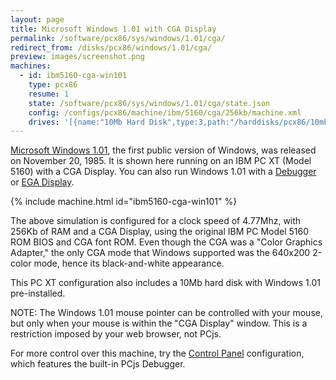 ```yaml
---
layout: page
title: Microsoft Windows 1.01 with CGA Display
permalink: /software/pcx86/sys/windows/1.01/cga/
redirect_from: /disks/pcx86/windows/1.01/cga/
preview: images/screenshot.png
machines:
  - id: ibm5160-cga-win101
    type: pcx86
    resume: 1
    state: /software/pcx86/sys/windows/1.01/cga/state.json
    config: /configs/pcx86/machine/ibm/5160/cga/256kb/machine.xml
    drives: '[{name:"10Mb Hard Disk",type:3,path:"/harddisks/pcx86/10mb/PCDOS200-WIN101-CGA.json"}]'
---
```


[Microsoft Windows 1.01](/software/pcx86/sys/windows/1.01/), the first public version of Windows, was released on
November 20, 1985.  It is shown here running on an IBM PC XT (Model 5160) with a CGA Display.  You can also run
Windows 1.01 with a [Debugger](debugger/) or [EGA Display](/software/pcx86/sys/windows/1.01/).

{% include machine.html id="ibm5160-cga-win101" %}

The above simulation is configured for a clock speed of 4.77Mhz, with 256Kb of RAM and a CGA Display,
using the original IBM PC Model 5160 ROM BIOS and CGA font ROM.  Even though the CGA was a "Color Graphics Adapter,"
the only CGA mode that Windows supported was the 640x200 2-color mode, hence its black-and-white appearance.

This PC XT configuration also includes a 10Mb hard disk with Windows 1.01 pre-installed.

NOTE: The Windows 1.01 mouse pointer can be controlled with your mouse, but only when your mouse is
within the "CGA Display" window. This is a restriction imposed by your web browser, not PCjs.

For more control over this machine, try the [Control Panel](debugger/) configuration, which features the built-in
PCjs Debugger.
